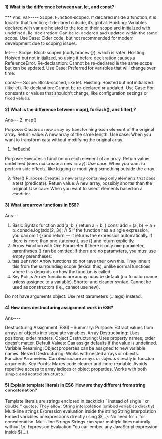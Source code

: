 


#### 1) What is the difference between var, let, and const?
*** Ans: 
 var-----
Scope: Function-scoped. If declared inside a function, it is local to that function; if declared outside, it’s global.
Hoisting: Variables declared with var are hoisted to the top of their scope and initialized with undefined.
Re-declaration: Can be re-declared and updated within the same scope.
Use Case: Older code, but not recommended for modern development due to scoping issues.

let----
Scope: Block-scoped (curly braces {}), which is safer.
Hoisting: Hoisted but not initialized, so using it before declaration causes a ReferenceError.
Re-declaration: Cannot be re-declared in the same scope but can be updated.
Use Case: Preferred for variables that will change over time.

const---
Scope: Block-scoped, like let.
Hoisting: Hoisted but not initialized (like let).
Re-declaration: Cannot be re-declared or updated.
Use Case: For constants or values that shouldn’t change, like configuration settings or fixed values.

#### 2) What is the difference between map(), forEach(), and filter()? 

Ans---
2. map()

Purpose: Creates a new array by transforming each element of the original array.
Return value: A new array of the same length.
Use case: When you want to transform data without modifying the original array.

1. forEach()

Purpose: Executes a function on each element of an array.
Return value: undefined (does not create a new array).
Use case: When you want to perform side effects, like logging or modifying something outside the array.

3. filter()
Purpose: Creates a new array containing only elements that pass a test (predicate).
Return value: A new array, possibly shorter than the original.
Use case: When you want to select elements based on a condition.

#### 3) What are arrow functions in ES6?
Ans---
1. Basic Syntax
function add(a, b) {
    return a + b;
}
const add = (a, b) => a + b;
console.log(add(2, 3)); // 5
If the function has a single expression, you can omit {} and return — it returns the expression automatically.
If there is more than one statement, use {} and return explicitly:
2. Arrow Function with One Parameter
If there is only one parameter, parentheses () can be omitted:
If there are no parameters, you must use empty parentheses:
3. this Behavior
Arrow functions do not have their own this. They inherit this from the surrounding scope (lexical this), unlike normal functions where this depends on how the function is called.
4. Key Points
Arrow functions are anonymous by default (no function name unless assigned to a variable).
Shorter and cleaner syntax.
Cannot be used as constructors (i.e., cannot use new).

Do not have arguments object. Use rest parameters (...args) instead.
#### 4) How does destructuring assignment work in ES6?
Ans----

Destructuring Assignment (ES6) – Summary:
Purpose: Extract values from arrays or objects into separate variables.
Array Destructuring: Uses positions; order matters.
Object Destructuring: Uses property names; order doesn’t matter.
Default Values: Can assign defaults if the value is undefined.
Variable Renaming: Object properties can be assigned to new variable names.
Nested Destructuring: Works with nested arrays or objects.
Function Parameters: Can destructure arrays or objects directly in function arguments.
Key Points:
Makes code cleaner and more readable.
Avoids repetitive access to array indices or object properties.
Works with both simple and nested structures.

#### 5) Explain template literals in ES6. How are they different from string concatenation?
Template literals are strings enclosed in backticks ` instead of single ' or double " quotes. They allow:
String interpolation (embed variables directly)
Multi-line strings
Expression evaluation inside the string
String Interpolation
Embed variables or expressions directly using ${...}.
No need for + for concatenation.
Multi-line Strings
Strings can span multiple lines naturally without \n.
Expression Evaluation
You can embed any JavaScript expression inside ${...}.